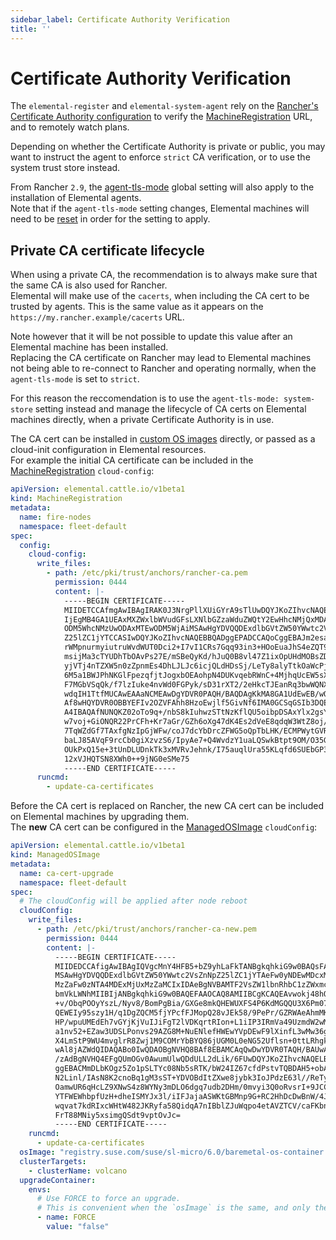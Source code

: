 ```yaml
---
sidebar_label: Certificate Authority Verification
title: ''
---
```


<head>
  <link rel="canonical" href="https://elemental.docs.rancher.com/certificate-authority"/>
</head>

# Certificate Authority Verification

The `elemental-register` and `elemental-system-agent` rely on the [Rancher's Certificate Authority configuration](https://ranchermanager.docs.rancher.com/getting-started/installation-and-upgrade/resources/update-rancher-certificate) to verify the [MachineRegistration](https://elemental.docs.rancher.com/machineregistration-reference#configelementalregistration) URL, and to remotely watch plans.  

Depending on whether the Certificate Authority is private or public, you may want to instruct the agent to enforce `strict` CA verification, or to use the system trust store instead.  

From Rancher `2.9`, the [agent-tls-mode](https://ranchermanager.docs.rancher.com/getting-started/installation-and-upgrade/installation-references/tls-settings#agent-tls-enforcement) global setting will also apply to the installation of Elemental agents.  
Note that if the `agent-tls-mode` setting changes, Elemental machines will need to be [reset](./reset.md) in order for the setting to apply.  

## Private CA certificate lifecycle

When using a private CA, the recommendation is to always make sure that the same CA is also used for Rancher.  
Elemental will make use of the `cacerts`, when including the CA cert to be trusted by agents. This is the same value as it appears on the `https://my.rancher.example/cacerts` URL.  

Note however that it will be not possible to update this value after an Elemental machine has been installed.  
Replacing the CA certificate on Rancher may lead to Elemental machines not being able to re-connect to Rancher and operating normally, when the `agent-tls-mode` is set to `strict`.  

For this reason the reccomendation is to use the `agent-tls-mode: system-store` setting instead and manage the lifecycle of CA certs on Elemental machines directly, when a private Certificate Authority is in use.  

The CA cert can be installed in [custom OS images](./custom-images.md) directly, or passed as a cloud-init configuration in Elemental resources.  
For example the initial CA certificate can be included in the [MachineRegistration](./machineregistration-reference.md#configcloud-config) `cloud-config`:  

```yaml
apiVersion: elemental.cattle.io/v1beta1
kind: MachineRegistration
metadata:
  name: fire-nodes
  namespace: fleet-default
spec:
  config:
    cloud-config:
      write_files:
        - path: /etc/pki/trust/anchors/rancher-ca.pem
          permission: 0444
          content: |-
            -----BEGIN CERTIFICATE-----
            MIIDETCCAfmgAwIBAgIRAK0J3NrgPllXUiGYrA9sTlUwDQYJKoZIhvcNAQELBQAw
            IjEgMB4GA1UEAxMXZWxlbWVudGFsLXNlbGZzaWduZWQtY2EwHhcNMjQxMDA3MTEw
            ODM5WhcNMzUwODAxMTEwODM5WjAiMSAwHgYDVQQDExdlbGVtZW50YWwtc2VsZnNp
            Z25lZC1jYTCCASIwDQYJKoZIhvcNAQEBBQADggEPADCCAQoCggEBAJm2esaQL82b
            rWMpnurmyiutruWvdWUT0Dci2+I7vI1CRs7Gqq93in3+HOoEuaJhS4eZQT9AFyaq
            msijMa3cTYUDhTbOAvPs27E/mSBeQyKd/hJuQ0B8vl47Z1ixOpUHdMOBsZDI0XF5
            yjVTj4nTZXW5n0zZpnmEs4DhLJLJc6icjQLdHDsSj/LeTy8alyTtkOaWcPjFppNI
            6M5a1BWJPhNKGlFpezqfjtJogxbOEAohpN4DUKvqebRWnC+4MjhqUcEW5sXatFTH
            F7MGbVSqQk/f7lzIuke4nvWd0FGPyk/sD31rXT2/2eHkcTJEanRq3bwWQNXQynQ1
            wdqIH1TtfMUCAwEAAaNCMEAwDgYDVR0PAQH/BAQDAgKkMA8GA1UdEwEB/wQFMAMB
            Af8wHQYDVR0OBBYEFIv2OZVFAhh8HzoEwjlf5GivNf6IMA0GCSqGSIb3DQEBCwUA
            A4IBAQAfNUNQKZ02oTo9q+/nbS8kIuhwzSTtNzKflQU5oibpDSAxYlx2gsYqppb/
            w7voj+GiONQR22PrCFh+Kr7aGr/GZh6oXg47dK4Es2dVeE8qdqW3WtZ8oj/OJxmP
            7TqWZdGf7TAxfgNzIpGjWFw/coJ7dcYbDrcZFWG5oQpTbLHK/ECMPWytGVRjrqE6
            baLJ85AVqF9rcCb0giXzvzS6/IpyAe7+Q4WvdzY1uaLQSwkBtpt9OM/O35GmeFUR
            OUkPxQ15e+3tUnDLUDnkTk3xMVRvJehnk/I75auqlUra55KLqfd6SUEbGP3MU9ZI
            12xVJHQTSN8XWh0++9jNG0eSMe75
            -----END CERTIFICATE-----
      runcmd:
        - update-ca-certificates
```

Before the CA cert is replaced on Rancher, the new CA cert can be included on Elemental machines by upgrading them.  
The **new** CA cert can be configured in the [ManagedOSImage](./managedosimage-reference.md#cloudconfig) `cloudConfig`:  

```yaml
apiVersion: elemental.cattle.io/v1beta1
kind: ManagedOSImage
metadata:
  name: ca-cert-upgrade
  namespace: fleet-default
spec:
  # The cloudConfig will be applied after node reboot
  cloudConfig:
    write_files:
      - path: /etc/pki/trust/anchors/rancher-ca-new.pem
        permission: 0444
        content: |-
          -----BEGIN CERTIFICATE-----
          MIIDEDCCAfigAwIBAgIQVgcMnY4HFB5+bZ9yhLaFkTANBgkqhkiG9w0BAQsFADAi
          MSAwHgYDVQQDExdlbGVtZW50YWwtc2VsZnNpZ25lZC1jYTAeFw0yNDEwMDcxMjUx
          MzZaFw0zNTA4MDExMjUxMzZaMCIxIDAeBgNVBAMTF2VsZW1lbnRhbC1zZWxmc2ln
          bmVkLWNhMIIBIjANBgkqhkiG9w0BAQEFAAOCAQ8AMIIBCgKCAQEAvwokj48hQFF3
          +v/ObqPOOyYszL/Nyv8/BomPgBia/GXGe8mkQHEWUXFS4P6KdMGQQU3X6Pm071qG
          QEWEIy95szy1H/q1DgZQCM5fjYPcfFJMopQ28vJEk58/9PePr/GZRWAeAhmMKZeg
          HP/wpuUMEdEh7vGYjKjVuIJiFgT2lVDKqrtRIon+L1iIP3IRmVa49UzmdW2wM79W
          a1nv52+EZaw3UDSLPonvs29AZG8M+NuENlefHWEwYVpDEwF9lXinfL3wMw36gIo4
          X4LmStP9WU4mvglrR8Zwj1M9COMrYbBYQ86jUGM0L0eNG52Uflsn+0ttLRhgkpba
          wAl8jAZWdQIDAQABo0IwQDAOBgNVHQ8BAf8EBAMCAqQwDwYDVR0TAQH/BAUwAwEB
          /zAdBgNVHQ4EFgQUmOGv0AwumUlwQDdULL2dLik/6FUwDQYJKoZIhvcNAQELBQAD
          ggEBACMmDLbKOgz5Zo1pSLTYc08Nb5sRTK/bW24IZ67cfdPstvTQBDAH5+obAjus
          N2Linl/IAsN8K2cnoBq1gM3sST+YDVOBdItZXwe8jybk3IoJPdzE63l//ReTyTSg
          OamwUR6qHcLZ9XNwS4z8WYNy3mDLO6dgq7udb2DHm/0mvyi3Q0oRvsrI+9JCCrgz
          YTFWEWhbpfUzH+dheISMYJx3l/iIFJajaASWKtGBMnp9G+RC2HhDcDwBnW/4JT1h
          wqvat7kdRIxcWHtW482JKRyfa58QidqA7nIBblZJuWqpo4etAVZTCV/caFKbn/Ek
          FrT88MNiy5xsimgQSdt9vptOvJc=
          -----END CERTIFICATE-----
    runcmd:
      - update-ca-certificates
  osImage: "registry.suse.com/suse/sl-micro/6.0/baremetal-os-container:2.1.2-3.59"
  clusterTargets:
    - clusterName: volcano
  upgradeContainer:
    envs:
      # Use FORCE to force an upgrade. 
      # This is convenient when the `osImage` is the same, and only the `cloudConfig` changed.
      - name: FORCE
        value: "false"
```
